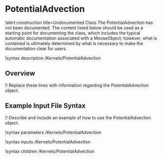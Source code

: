 # PotentialAdvection

!alert construction title=Undocumented Class
The PotentialAdvection has not been documented. The content listed below should be used as a starting point for
documenting the class, which includes the typical automatic documentation associated with a
MooseObject; however, what is contained is ultimately determined by what is necessary to make the
documentation clear for users.

!syntax description /Kernels/PotentialAdvection

## Overview

!! Replace these lines with information regarding the PotentialAdvection object.

## Example Input File Syntax

!! Describe and include an example of how to use the PotentialAdvection object.

!syntax parameters /Kernels/PotentialAdvection

!syntax inputs /Kernels/PotentialAdvection

!syntax children /Kernels/PotentialAdvection
